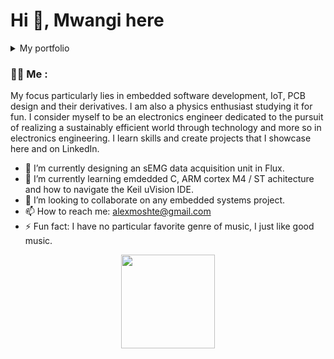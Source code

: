 

<h1>Hi 👋, Mwangi here </h1>

<details>
<summary> My portfolio </summary>

 <!--  
|              **Skill/Tool/Language**                     | **Rank / 10** |
|-----------------------------------------------------:|-----------     |
| PCB design:Kicad, Flux                               | 6              |
| Embedded C/ C++                                      | 4              |
| STM32 Cube IDE                                       | 3              |
| Keil uVisison                                        | 1              |
| ST Architecture/Cortex M4                            | 5              |
| LaTEX                                                | 4              |
-->

Written in embedded C,

```C
typedef struct
{
   char Programming_Languages[];
   char Embedded_software_development_tools[];
   char PCB_design_softwares[];
   char Knowhow[];
} Portfolio;

int main (void)
{
 Portfolio MwangiAlex;
 uint32_t * arrPL=NULL;
 arrPL=& MwangiAlex.Programming_Languages[0];
         arrPL[3]= {Embedded_C, C++, LaTEX, MATLAB};  

 uint32_t * arrEDS=NULL;
 arrEDS=& MwangiAlex.Embedded_software_development_tools[0];
         arrEDS[2]={Keil_uvision, STM32CubeIDE};

 uint32_t * arrPDS=NULL;
 arrPDS=& MwangiAlex.PCB_design_softwares[0];
         arrPDS[2]={Kicad, Flux};

 uint32_t * arrB=NULL;
 arrK=& MwangiAlex.Knowhow[0];
         arrK[2]={ARM_Cortex_M4, STM32_Architecture};

return 0;
}
```
</details> 


### :man_technologist: Me :
My focus particularly lies in embedded software development, IoT, PCB design and their derivatives. I am also a physics enthusiast studying it for fun. I consider myself to be an electronics engineer dedicated to the pursuit of realizing a sustainably efficient world through technology and more so in electronics engineering. I learn skills and create projects that I showcase here and on LinkedIn.

<!-- How to reach me: [![Linkedin Badge](https://img.shields.io/badge/-MwangiAlex-blue?style=flat&logo=Linkedin&logoColor=white)](https://www.linkedin.com/in/mwangi-alex/)-->

- 🔭 I’m currently designing an sEMG data acquisition unit in Flux.
- 🌱 I’m currently learning emdedded C, ARM cortex M4 / ST achitecture and how to navigate the Keil uVision IDE. 
- 👯 I’m looking to collaborate on any embedded systems project.
- 📫 How to reach me: alexmoshte@gmail.com
- ⚡ Fun fact: I have no particular favorite genre of music, I just like good music.

<div id="header" align="center">
  <img src="https://media.giphy.com/media/cyBjN2W4SQGFT4SscZ/giphy.gif" width="150"/>
</div>




<!--
**MoshteAlex/MoshteAlex** is a ✨ _special_ ✨ repository because its `README.md` (this file) appears on your GitHub profile.

Here are some ideas to get you started:

- 🔭 I’m currently working on ...
- 🌱 I’m currently learning ...
- 👯 I’m looking to collaborate on ...
- 🤔 I’m looking for help with ...
- 💬 Ask me about ...
- 📫 How to reach me: ...
- 😄 Pronouns: ...
- ⚡ Fun fact: ...
-->
